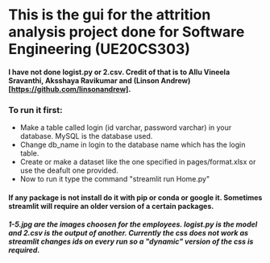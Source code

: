 # This is the gui for the attrition analysis project done for Software Engineering (UE20CS303)

#### I have not done logist.py or 2.csv. Credit of that is to Allu Vineela Sravanthi, Aksshaya Ravikumar and (Linson Andrew)[https://github.com/linsonandrew].

### To run it first:
* Make a table called login (id varchar, password varchar) in your database. MySQL is the database used.
* Change db_name in login to the database name which has the login table.
* Create or make a dataset like the one specified in pages/format.xlsx or use the deafult one provided.
* Now to run it type the command "streamlit run Home.py"

#### If any package is not install do it with pip or conda or google it. Sometimes streamlit will require an older version of a certain packages.
##### 1-5.jpg are the images choosen for the employees. logist.py is the model and 2.csv is the output of another. Currently the css does not work as streamlit changes ids on every run so a "dynamic" version of the css is required.

